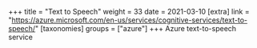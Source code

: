 +++
title = "Text to Speech"
weight = 33
date = 2021-03-10
[extra]
link = "https://azure.microsoft.com/en-us/services/cognitive-services/text-to-speech/"
[taxonomies]
groups = ["azure"]
+++
Azure text-to-speech service

